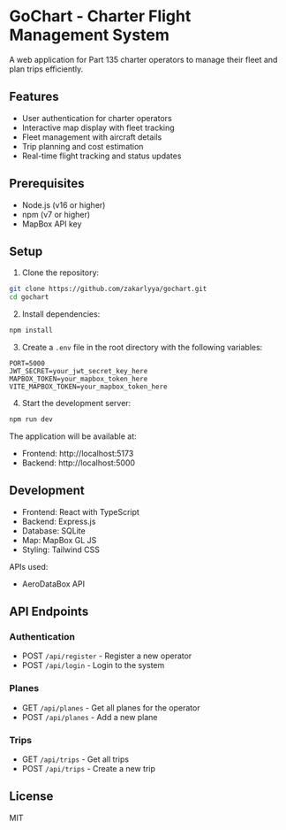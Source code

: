 # GoChart - Charter Flight Management System

A web application for Part 135 charter operators to manage their fleet and plan trips efficiently.

## Features

- User authentication for charter operators
- Interactive map display with fleet tracking
- Fleet management with aircraft details
- Trip planning and cost estimation
- Real-time flight tracking and status updates

## Prerequisites

- Node.js (v16 or higher)
- npm (v7 or higher)
- MapBox API key

## Setup

1. Clone the repository:
```bash
git clone https://github.com/zakarlyya/gochart.git
cd gochart
```

2. Install dependencies:
```bash
npm install
```

3. Create a `.env` file in the root directory with the following variables:
```
PORT=5000
JWT_SECRET=your_jwt_secret_key_here
MAPBOX_TOKEN=your_mapbox_token_here
VITE_MAPBOX_TOKEN=your_mapbox_token_here
```

4. Start the development server:
```bash
npm run dev
```

The application will be available at:
- Frontend: http://localhost:5173
- Backend: http://localhost:5000

## Development

- Frontend: React with TypeScript
- Backend: Express.js
- Database: SQLite
- Map: MapBox GL JS
- Styling: Tailwind CSS

APIs used:
- AeroDataBox API

## API Endpoints

### Authentication
- POST `/api/register` - Register a new operator
- POST `/api/login` - Login to the system

### Planes
- GET `/api/planes` - Get all planes for the operator
- POST `/api/planes` - Add a new plane

### Trips
- GET `/api/trips` - Get all trips
- POST `/api/trips` - Create a new trip

## License

MIT 